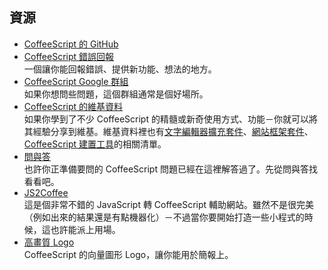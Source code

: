## 資源

*   [CoffeeScript 的 GitHub](https://github.com/jashkenas/coffeescript/)
*   [CoffeeScript 錯誤回報](https://github.com/jashkenas/coffeescript/issues)<br>
    一個讓你能回報錯誤、提供新功能、想法的地方。
*   [CoffeeScript Google 群組](https://groups.google.com/forum/#!forum/coffeescript)<br>
    如果你想問些問題，這個群組通常是個好場所。
*   [CoffeeScript 的維基資料](https://github.com/jashkenas/coffeescript/wiki)<br>
    如果你學到了不少 CoffeeScript 的精髓或新奇使用方式、功能－你就可以將其經驗分享到維基。維基資料裡也有[文字編輯器擴充套件](https://github.com/jashkenas/coffeescript/wiki/Text-editor-plugins)、[網站框架套件](https://github.com/jashkenas/coffeescript/wiki/Web-framework-plugins)、[CoffeeScript 建置工具](https://github.com/jashkenas/coffeescript/wiki/Build-tools)的相關清單。
*   [問與答](https://github.com/jashkenas/coffeescript/wiki/FAQ)<br>
    也許你正準備要問的 CoffeeScript 問題已經在這裡解答過了。先從問與答找看看吧。
*   [JS2Coffee](http://js2.coffee/)<br>
    這是個非常不錯的 JavaScript 轉 CoffeeScript 輔助網站。雖然不是很完美（例如出來的結果還是有點機器化）－不過當你要開始打造一些小程式的時候，這也許能派上用場。
*   [高畫質 Logo](https://github.com/jashkenas/coffeescript/tree/master/documentation/site)<br>
    CoffeeScript 的向量圖形 Logo，讓你能用於簡報上。
